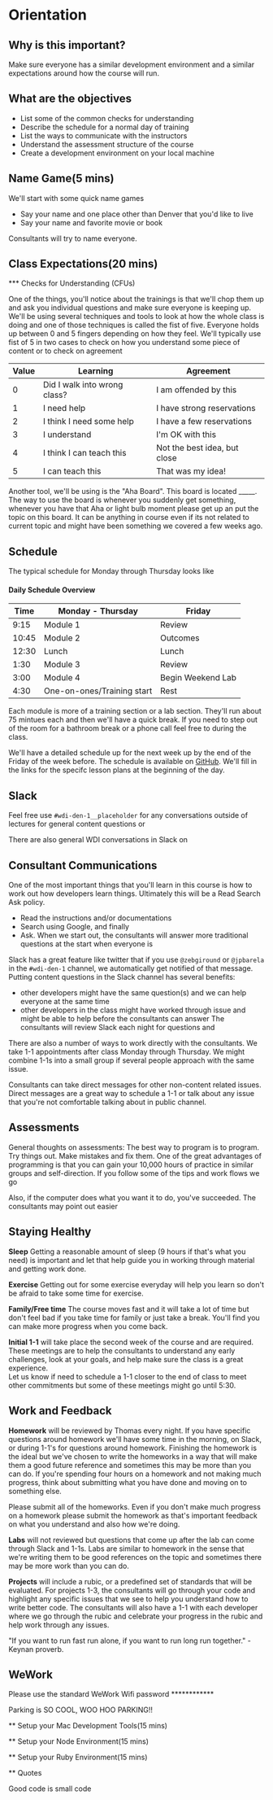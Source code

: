 # Orientation

## Why is this important?
Make sure everyone has a similar development environment and a similar expectations around how the course will run.

## What are the objectives
- List some of the common checks for understanding
- Describe the schedule for a normal day of training 
- List the ways to communicate with the instructors
- Understand the assessment structure of the course
- Create a development environment on your local machine

## Name Game(5 mins)
We'll start with some quick name games
- Say your name and one place other than Denver that you'd like to live
- Say your name and favorite movie or book

Consultants will try to name everyone.

## Class Expectations(20 mins)

*** Checks for Understanding (CFUs)

One of the things, you'll notice about the trainings is that we'll chop them up and ask you individual questions and 
make sure everyone is keeping up. We'll be using several techniques and tools to look at how the whole class is doing 
and one of those techniques is called the fist of five. Everyone holds up between 0 and 5 fingers depending on how they
feel. We'll typically use fist of 5 in two cases to check on how you understand some piece of content or to check on 
agreement

Value | Learning  					 | Agreement
----- | -----------------------------| -----  
0     | Did I walk into wrong class? | I am offended by this
1     | I need help                             | I have strong reservations
2     | I think I need some help                             | I have a few reservations
3     | I understand  	 | I'm OK with this
4     | I think I can teach this                        	 | Not the best idea, but close
5     | I can teach this 	 | That was my idea!

<!--
[comment]: <> (Note that a lot of the time a good answer is 3 so don't be afraid to use the lower end of the values.)  
[comment]: <> (An example of using fo5 for agreement is take break or finish the next bit of content.)
-->

Another tool, we'll be using is the "Aha Board". This board is located _____. The way to use the board is whenever you 
suddenly get something, whenever you have that Aha or light bulb moment please get up an put the topic on this board. 
It can be anything in course even if its not related to current topic and might have been something we covered a few 
weeks ago.

<!--
[comment]: <> (An example of something completely unrelated or tangentially related is that I understood the proprietary JS framework at a company only after I studied another framework called EmberJS)

[cfu]: <> (Fo5 CFUs)
-->

## Schedule 

The typical schedule for Monday through Thursday looks like
#### Daily Schedule Overview

Time  | Monday - Thursday  			| Friday
----- | ------------------ 			| -----  
9:15  | Module 1           			| Review
10:45 | Module 2           			| Outcomes
12:30 | Lunch              			| Lunch
1:30  | Module 3           			| Review
3:00  | Module 4           			| Begin Weekend Lab
4:30  | One-on-ones/Training start 	| Rest

Each module is more of a training section or a lab section. They'll run about 75 mintues each and then we'll have a 
quick break. If you need to step out of the room for a bathroom break or a phone call feel free to during the class.

We'll have a detailed schedule up for the next week up by the end of the Friday of the week before. The schedule is 
available on [GitHub](https://github.com/den-wdi-1/schedule). We'll fill in the 
links for the specifc lesson plans at the beginning of the day. 

<!--
[comment]: <> (We're not putting the lesson plans up because we're going to be making small or larger tweaks as we go through the course. For example if we're coming back on working on something that caused some confusion the first time we looked at, we're going to include some more review before the new material and we don't want to throw anyone off who looked at the material early.)

[cfu]: <> (Fo5 comfort agree with schedule.)
-->

## Slack

Feel free use ``#wdi-den-1__placeholder`` for any conversations outside of lectures for general content questions or 

There are also general WDI conversations in Slack on 

## Consultant Communications

One of the most important things that you'll learn in this course is how to work out how developers learn things. 
Ultimately this will be a Read Search Ask policy. 
- Read the instructions and/or documentations
- Search using Google, and finally
- Ask. 
When we start out, the consultants will answer more traditional questions at the start when everyone is 

Slack has a great feature like twitter that if you use ``@zebgiround`` or ``@jpbarela`` in the ``#wdi-den-1`` channel, 
we automatically get notified of that message. Putting content questions in the Slack channel has several benefits:
- other developers might have the same question(s) and we can help everyone at the same time
- other developers in the class might have worked through issue and might be able to help before the consultants can
answer
The consultants will review Slack each night for questions and

There are also a number of ways to work directly with the consultants. We take 1-1 appointments after class Monday 
through Thursday. We might combine 1-1s into a small group if several people approach with the same issue.

Consultants can take direct messages for other non-content related issues. Direct messages are a great way to schedule 
a 1-1 or talk about any issue that you're not comfortable talking about in public channel.

## Assessments
General thoughts on assessments:
The best way to program is to program. Try things out. Make mistakes and fix them. One of the great advantages of 
programming is that you can gain your 10,000 hours of practice in similar groups and self-direction. If you follow some 
of the tips and work flows we go 

Also, if the computer does what you want it to do, you've succeeded. The consultants may point out easier 

## Staying Healthy

**Sleep** Getting a reasonable amount of sleep (9 hours if that's what you need) is important and let that help guide 
you in working through material and getting work done.

**Exercise** Getting out for some exercise everyday will help you learn so don't be afraid to take some time for 
exercise.

**Family/Free time** The course moves fast and it will take a lot of time but don't feel bad if you take time for family
or just take a break. You'll find you can make more progress when you come back.

<!--
[comment]: <> (These things are important and if you can work through a good balance of the three first assessments and staying focused on the coursework, you'll make more progress than just trying to push through trying to get all the coursework done. Also help with your other developers in recognizing when they might need to devote more time to the first three assessments)
-->

**Initial 1-1** will take place the second week of the course and are required. These meetings are to help the 
consultants to understand any early challenges, look at your goals, and help make sure the class is a great experience.  
Let us know if need to schedule a 1-1 closer to the end of class to meet other commitments but some of these meetings 
might go until 5:30.

## Work and Feedback

**Homework** will be reviewed by Thomas every night. If you have specific questions around homework we'll have some time
 in the morning, on Slack, or during 1-1's for questions around homework. Finishing the homework is the ideal but we've
 chosen to write the homeworks in a way that will make them a good future reference and sometimes this may be more than 
 you can do. If you're spending four hours on a homework and not making much progress, think about submitting what you 
 have done and moving on to something else.

Please submit all of the homeworks. Even if you don't make much progress on a homework please submit the homework as 
that's important feedback on what you understand and also how we're doing.

**Labs** will not reviewed but questions that come up after the lab can come through Slack and 1-1s. Labs are similar 
to homework in the sense that we're writing them to be good references on the topic and sometimes there may be more work
than you can do.

**Projects** will include a rubic, or a predefined set of standards that will be evaluated. For projects 1-3, the 
consultants will go through your code and highlight any specific issues that we see to help you understand how to write 
better code. The consultants will also have a 1-1 with each developer where we go through the rubic and celebrate your 
progress in the rubic and help work through any issues.

"If you want to run fast run alone, if you want to run long run together." - Keynan proverb.

## WeWork
Please use the standard WeWork Wifi password ************

Parking is SO COOL, WOO HOO PARKING!!

** Setup your Mac Development Tools(15 mins)

** Setup your Node Environment(15 mins)

** Setup your Ruby Environment(15 mins)

** Quotes

Good code is small code
